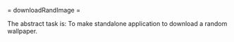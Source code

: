 = downloadRandImage =

The abstract task is: To make standalone application to download a random wallpaper.
